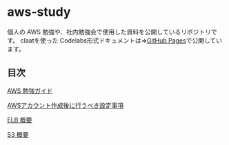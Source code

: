 # aws-study

個人の AWS 勉強や、社内勉強会で使用した資料を公開しているリポジトリです。
claatを使った Codelabs形式ドキュメントは⇒[GitHub Pages](https://ishiharatma.github.io/aws-study/)で公開しています。

## 目次

[AWS 勉強ガイド](/articles/aws-study-guide.md)

[AWSアカウント作成後に行うべき設定事項](/articles/aws-account-Initial-setting.md)

[ELB 概要](/articles/elb-overview.md)

[S3 概要](/articles/s3-overview.md)